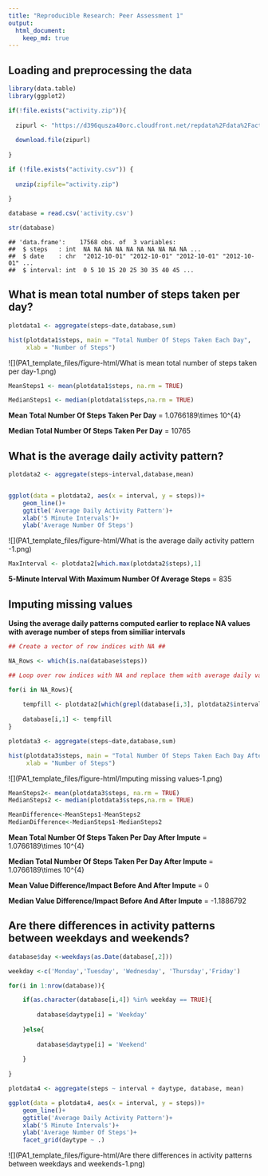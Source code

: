 ```yaml
---
title: "Reproducible Research: Peer Assessment 1"
output: 
  html_document:
    keep_md: true
---
```



## Loading and preprocessing the data


```r
library(data.table)
library(ggplot2)

if(!file.exists("activity.zip")){
  
  zipurl <- "https://d396qusza40orc.cloudfront.net/repdata%2Fdata%2Factivity.zip"
  
  download.file(zipurl)
  
}

if (!file.exists("activity.csv")) { 
  
  unzip(zipfile="activity.zip")
  
}

database = read.csv('activity.csv')

str(database)
```

```
## 'data.frame':	17568 obs. of  3 variables:
##  $ steps   : int  NA NA NA NA NA NA NA NA NA NA ...
##  $ date    : chr  "2012-10-01" "2012-10-01" "2012-10-01" "2012-10-01" ...
##  $ interval: int  0 5 10 15 20 25 30 35 40 45 ...
```



## What is mean total number of steps taken per day?


```r
plotdata1 <- aggregate(steps~date,database,sum)

hist(plotdata1$steps, main = "Total Number Of Steps Taken Each Day", 
     xlab = "Number of Steps")
```

![](PA1_template_files/figure-html/What is mean total number of steps taken per day-1.png)<!-- -->

```r
MeanSteps1 <- mean(plotdata1$steps, na.rm = TRUE)

MedianSteps1 <- median(plotdata1$steps,na.rm = TRUE)
```

**Mean Total Number Of Steps Taken Per Day** = 1.0766189\times 10^{4}

**Median Total Number Of Steps Taken Per Day** = 10765



## What is the average daily activity pattern? 


```r
plotdata2 <- aggregate(steps~interval,database,mean)


ggplot(data = plotdata2, aes(x = interval, y = steps))+
    geom_line()+
    ggtitle('Average Daily Activity Pattern')+
    xlab('5 Minute Intervals')+
    ylab('Average Number Of Steps')
```

![](PA1_template_files/figure-html/What is the average daily activity pattern -1.png)<!-- -->

```r
MaxInterval <- plotdata2[which.max(plotdata2$steps),1]
```

**5-Minute Interval With Maximum Number Of Average Steps** = 835



## Imputing missing values

**Using the average daily patterns computed earlier to replace NA values with average number of steps from similiar intervals**


```r
## Create a vector of row indices with NA ##

NA_Rows <- which(is.na(database$steps))

## Loop over row indices with NA and replace them with average daily values from a similiar interval. ##

for(i in NA_Rows){
        
    tempfill <- plotdata2[which(grepl(database[i,3], plotdata2$interval))[1],2]
        
    database[i,1] <- tempfill
}

plotdata3 <- aggregate(steps~date,database,sum)

hist(plotdata3$steps, main = "Total Number Of Steps Taken Each Day After Impute", 
     xlab = "Number of Steps")
```

![](PA1_template_files/figure-html/Imputing missing values-1.png)<!-- -->

```r
MeanSteps2<- mean(plotdata3$steps, na.rm = TRUE)
MedianSteps2 <- median(plotdata3$steps,na.rm = TRUE)

MeanDifference<-MeanSteps1-MeanSteps2 
MedianDifference<-MedianSteps1-MedianSteps2 
```


**Mean Total Number Of Steps Taken Per Day After Impute** = 1.0766189\times 10^{4}

**Median Total Number Of Steps Taken Per Day After Impute** = 1.0766189\times 10^{4}

**Mean Value Difference/Impact Before And After Impute** = 0

**Median Value Difference/Impact Before And After Impute** = -1.1886792


## Are there differences in activity patterns between weekdays and weekends?


```r
database$day <-weekdays(as.Date(database[,2]))

weekday <-c('Monday','Tuesday', 'Wednesday', 'Thursday','Friday')

for(i in 1:nrow(database)){

    if(as.character(database[i,4]) %in% weekday == TRUE){
        
        database$daytype[i] = 'Weekday'
        
    }else{
        
        database$daytype[i] = 'Weekend'
        
    }
        
}

plotdata4 <- aggregate(steps ~ interval + daytype, database, mean)

ggplot(data = plotdata4, aes(x = interval, y = steps))+
    geom_line()+
    ggtitle('Average Daily Activity Pattern')+
    xlab('5 Minute Intervals')+
    ylab('Average Number Of Steps')+
    facet_grid(daytype ~ .)
```

![](PA1_template_files/figure-html/Are there differences in activity patterns between weekdays and weekends-1.png)<!-- -->
